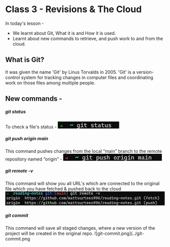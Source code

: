 # Class 3 - Revisions & The Cloud

In today's lesson - 
 - We learnt about Git, What it is and How it is used.
 - Learnt about new commands to retrieve, and push work to and from the cloud.
 
## What is Git?
 
 It was given the name 'Git' by Linus Torvalds in 2005. 'Git' is a version-control system for tracking changes in computer files and coordinating work on those files among multiple people.

## New commands -

##### git status
To check a file's status - ![git-status-command.png](../git-status-command.png)

##### git push origin main
This command pushes changes from the local “main” branch to the remote repository named “origin” -  ![git-push-main-origin.png](../git-push-origin-main.png)

##### git remote -v
This command will show you all URL's which are connected to the original file which you have fetched & pushed back to the cloud ![git-remote-v.png](../git-remote-v.png)

##### git commit
This command will save all staged changes, where a new version of the project will be created in the original repo. ![git-commit.png](../git-commit.png
